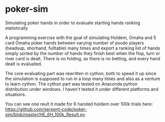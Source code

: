 # poker-sim
Simulating poker hands in order to evaluate starting hands ranking statistically

A programming exercise with the goal of simulating Holdem, Omaha and 5 card Omaha poker hands between varying number of psudo players (headsup, shorhand, fulltable) many times and export a ranking list of hands simply sorted by the number of hands they finish best when the flop, turn or river card is dealt. There is no folding, as there is no betting, and every hand dealt is evaluated.

The core evaluating part was rewritten in cython, both to speed it up since the simulation is supposed to run in a loop many times and also as a venture to learn cython. The cython part was tested on Anaconda python distribution under windows. I haven't tested it under different platforms and situations.

You can see one reult it made for 6 handed holdem over 100k trials here: https://github.com/serpent-code/poker-sim/blob/master/HE_6H_100k_Result.py
